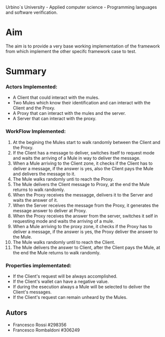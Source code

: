 Urbino`s University - Applied computer science - Programming languages and software verification.

# Aim
The aim is to provide a very base working implementation of the framework from which implement the other specifc framework case to test.  

# Summary   

### Actors Implemented:

- A Client that could interact with the mules.
- Two Mules which know their identification and can interact with the Client and the Proxy. 
- A Proxy that can interact with the mules and the server.
- A Server that can interact with the proxy.

### WorkFlow Implemented:
1. At the begining the Mules start to walk randomly between the Client and the Proxy. 
2. If the Client has a message to deliver, switches itself to request mode and waits the arriving of a Mule in way to deliver the message.
3. When a Mule arriving to the Client zone, it checks if the Client has to deliver a message, if the answer is yes, also the Client pays the Mule and delivers the message to it.
4. The Mule walks randomly unti to reach the Proxy.
5. The Mule delivers the Client message to Proxy, at the end the Mule returns to walk randomly.
6. When the Proxy receives the messagge, delivers it to the Server and waits the answer of it.
7. When the Server receives the message from the Proxy, it generates the message answer to deliver at Proxy.
8. When the Proxy receives the answer from the server, switches it self in requesting mode and waits the arriving of a mule. 
9. When a Mule arriving to the proxy zone, it checks if the Proxy has to deliver a message, if the answer is yes, the Proxy deliver the answer to the Mule.
10. The Mule walks randomly until to reach the Client.
11. The Mule delivers the answer to Client, after the Client pays the Mule, at the end the Mule returns to walk randomly.

### Properties implementated:
- If the Client's request will be always accomplished. 
- If the Client's wallet can have a negative value.
- If during the esecution always a Mule will be selected to deliver the Client's messages.
- If the Client's request can remain unheard by the Mules.

## Autors 
- Francesco Rossi #298356
- Francesco Rombaldoni #306249
